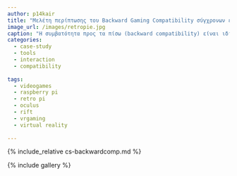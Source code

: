 ```yaml
---
author: p14kair 
title: "Μελέτη περίπτωσης του Backward Gaming Compatibility σύγχρονων εργαλείων "
image_url: /images/retropie.jpg
caption: "Η συμβατότητα προς τα πίσω (backward compatibility) είναι ιδιοκτησία ενός συστήματος, προϊόντος ή τεχνολογίας που επιτρέπει τη διαλειτουργικότητα με ένα παλαιότερο σύστημα παλαιού τύπου ή με είσοδο που έχει σχεδιαστεί για ένα τέτοιο σύστημα, ειδικά στις τηλεπικοινωνίες και τους υπολογιστές."
categories:
  - case-study
  - tools
  - interaction
  - compatibility
  
tags:
  - videogames
  - raspberry pi
  - retro pi
  - oculus
  - rift
  - vrgaming
  - virtual reality
 
---
```


{% include_relative cs-backwardcomp.md %}

{% include gallery %}
